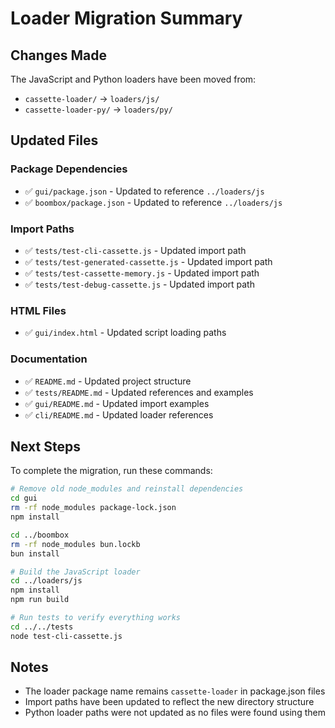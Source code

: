 # Loader Migration Summary

## Changes Made

The JavaScript and Python loaders have been moved from:
- `cassette-loader/` → `loaders/js/`
- `cassette-loader-py/` → `loaders/py/`

## Updated Files

### Package Dependencies
- ✅ `gui/package.json` - Updated to reference `../loaders/js`
- ✅ `boombox/package.json` - Updated to reference `../loaders/js`

### Import Paths
- ✅ `tests/test-cli-cassette.js` - Updated import path
- ✅ `tests/test-generated-cassette.js` - Updated import path
- ✅ `tests/test-cassette-memory.js` - Updated import path
- ✅ `tests/test-debug-cassette.js` - Updated import path

### HTML Files
- ✅ `gui/index.html` - Updated script loading paths

### Documentation
- ✅ `README.md` - Updated project structure
- ✅ `tests/README.md` - Updated references and examples
- ✅ `gui/README.md` - Updated import examples
- ✅ `cli/README.md` - Updated loader references

## Next Steps

To complete the migration, run these commands:

```bash
# Remove old node_modules and reinstall dependencies
cd gui
rm -rf node_modules package-lock.json
npm install

cd ../boombox
rm -rf node_modules bun.lockb
bun install

# Build the JavaScript loader
cd ../loaders/js
npm install
npm run build

# Run tests to verify everything works
cd ../../tests
node test-cli-cassette.js
```

## Notes

- The loader package name remains `cassette-loader` in package.json files
- Import paths have been updated to reflect the new directory structure
- Python loader paths were not updated as no files were found using them